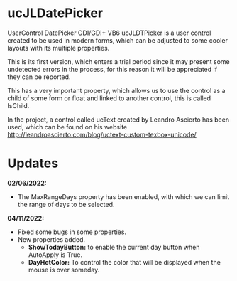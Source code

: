 # ucJLDatePicker
UserControl DatePicker GDI/GDI+ VB6
ucJLDTPicker is a user control created to be used in modern forms, which can be adjusted to some cooler layouts with its multiple properties.

This is its first version, which enters a trial period since it may present some undetected errors in the process, for this reason it will be appreciated if they can be reported.

This has a very important property, which allows us to use the control as a child of some form or float and linked to another control, this is called IsChild.

In the project, a control called ucText created by Leandro Ascierto has been used, which can be found on his website http://leandroascierto.com/blog/uctext-custom-texbox-unicode/


# Updates

**02/06/2022:**
  - The MaxRangeDays property has been enabled, with which we can limit the range of days to be selected.

**04/11/2022:**
  - Fixed some bugs in some properties.
  - New properties added.
    - **ShowTodayButton:** to enable the current day button when AutoApply is True.
    - **DayHotColor:** To control the color that will be displayed when the mouse is over someday.
